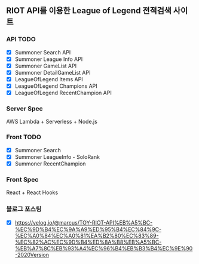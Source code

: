 ## RIOT API를 이용한 League of Legend 전적검색 사이트

### API TODO
- [X] Summoner Search API
- [X] Summoner League Info API
- [X] Summoner GameList API
- [X] Summoner DetailGameList API
- [X] LeagueOfLegend Items API
- [X] LeagueOfLegend Champions API
- [X] LeagueOfLegend RecentChampion API

### Server Spec

AWS Lambda + Serverless + Node.js

### Front TODO
- [X] Summoner Search
- [X] Summoner LeagueInfo - SoloRank
- [X] Summoner RecentChampion

### Front Spec
React + React Hooks    

### 블로그 포스팅
- [X] https://velog.io/@marcus/TOY-RIOT-API%EB%A5%BC-%EC%9D%B4%EC%9A%A9%ED%95%B4%EC%84%9C-%EC%A0%84%EC%A0%81%EA%B2%80%EC%83%89-%EC%82%AC%EC%9D%B4%ED%8A%B8%EB%A5%BC-%EB%A7%8C%EB%93%A4%EC%96%B4%EB%B3%B4%EC%9E%90-2020Version
